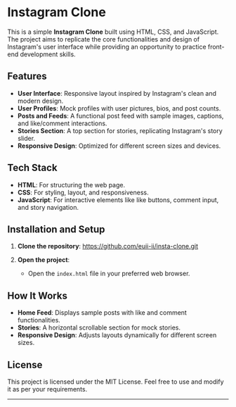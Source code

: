 # Instagram Clone

This is a simple **Instagram Clone** built using HTML, CSS, and JavaScript. The project aims to replicate the core functionalities and design of Instagram's user interface while providing an opportunity to practice front-end development skills.


## Features

- **User Interface**: Responsive layout inspired by Instagram's clean and modern design.
- **User Profiles**: Mock profiles with user pictures, bios, and post counts.
- **Posts and Feeds**: A functional post feed with sample images, captions, and like/comment interactions.
- **Stories Section**: A top section for stories, replicating Instagram's story slider.
- **Responsive Design**: Optimized for different screen sizes and devices.

## Tech Stack

- **HTML**: For structuring the web page.
- **CSS**: For styling, layout, and responsiveness.
- **JavaScript**: For interactive elements like like buttons, comment input, and story navigation.

## Installation and Setup

1. **Clone the repository**:
 https://github.com/euii-ii/insta-clone.git

2. **Open the project**:
   - Open the `index.html` file in your preferred web browser.

## How It Works

- **Home Feed**: Displays sample posts with like and comment functionalities.
- **Stories**: A horizontal scrollable section for mock stories.
- **Responsive Design**: Adjusts layouts dynamically for different screen sizes.

## License

This project is licensed under the MIT License. Feel free to use and modify it as per your requirements.

---


